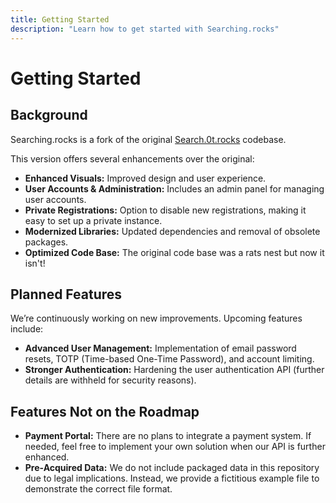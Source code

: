 ```yaml
---
title: Getting Started
description: "Learn how to get started with Searching.rocks"
---
```


# Getting Started

## Background

Searching.rocks is a fork of the original [Search.0t.rocks](#) codebase.

This version offers several enhancements over the original:
- **Enhanced Visuals:** Improved design and user experience.
- **User Accounts & Administration:** Includes an admin panel for managing user accounts.
- **Private Registrations:** Option to disable new registrations, making it easy to set up a private instance.
- **Modernized Libraries:** Updated dependencies and removal of obsolete packages.
- **Optimized Code Base:** The original code base was a rats nest but now it isn't!

## Planned Features

We’re continuously working on new improvements. Upcoming features include:
- **Advanced User Management:** Implementation of email password resets, TOTP (Time-based One-Time Password), and account limiting.
- **Stronger Authentication:** Hardening the user authentication API (further details are withheld for security reasons).

## Features Not on the Roadmap

- **Payment Portal:** There are no plans to integrate a payment system. If needed, feel free to implement your own solution when our API is further enhanced.
- **Pre-Acquired Data:** We do not include packaged data in this repository due to legal implications. Instead, we provide a fictitious example file to demonstrate the correct file format.
